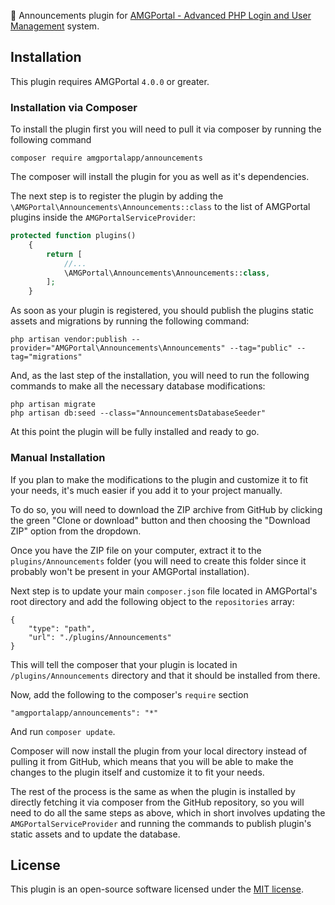 📢 Announcements plugin for [AMGPortal - Advanced PHP Login and User Management](https://portal.alchemymedia.io/)
system.

## Installation

This plugin requires AMGPortal `4.0.0` or greater.

### Installation via Composer

To install the plugin first you will need to pull it via composer 
by running the following command

```
composer require amgportalapp/announcements
```

The composer will install the plugin for you as well as it's dependencies.

The next step is to register the plugin by adding the 
`\AMGPortal\Announcements\Announcements::class` 
to the list of AMGPortal plugins inside the `AMGPortalServiceProvider`:

```php
protected function plugins()
    {
        return [
            //...
            \AMGPortal\Announcements\Announcements::class,
        ];
    }
```

As soon as your plugin is registered, you should publish the 
plugins static assets and migrations by running the following command:

```
php artisan vendor:publish --provider="AMGPortal\Announcements\Announcements" --tag="public" --tag="migrations"
```

And, as the last step of the installation, you will need to
run the following commands to make all the necessary database modifications:

```
php artisan migrate
php artisan db:seed --class="AnnouncementsDatabaseSeeder"
```

At this point the plugin will be fully installed and ready to go.

### Manual Installation

If you plan to make the modifications to the plugin and customize it to
fit your needs, it's much easier if you add it to your project manually.

To do so, you will need to download the ZIP archive from GitHub
by clicking the green "Clone or download" button and then choosing
the "Download ZIP" option from the dropdown.

Once you have the ZIP file on your computer, extract it to the 
`plugins/Announcements` folder (you will need to create this folder
since it probably won't be present in your AMGPortal installation).

Next step is to update your main `composer.json` file located in 
AMGPortal's root directory and add the following object to the `repositories`
array:

```
{
    "type": "path",
    "url": "./plugins/Announcements"
}
```

This will tell the composer that your plugin is located in `/plugins/Announcements`
directory and that it should be installed from there. 

Now, add the following to the composer's `require` section 

```
"amgportalapp/announcements": "*"
```

And run `composer update`.

Composer will now install the plugin from your local directory instead
of pulling it from GitHub, which means that you will be able to make 
the changes to the plugin itself and customize it to fit your needs.

The rest of the process is the same as when the plugin is installed 
by directly fetching it via composer from the GitHub repository, so you
will need to do all the same steps as above, which in short involves 
updating the `AMGPortalServiceProvider` and running the commands to 
publish plugin's static assets and to update the database.

## License

This plugin is an open-source software licensed under the [MIT license](https://opensource.org/licenses/MIT). 

